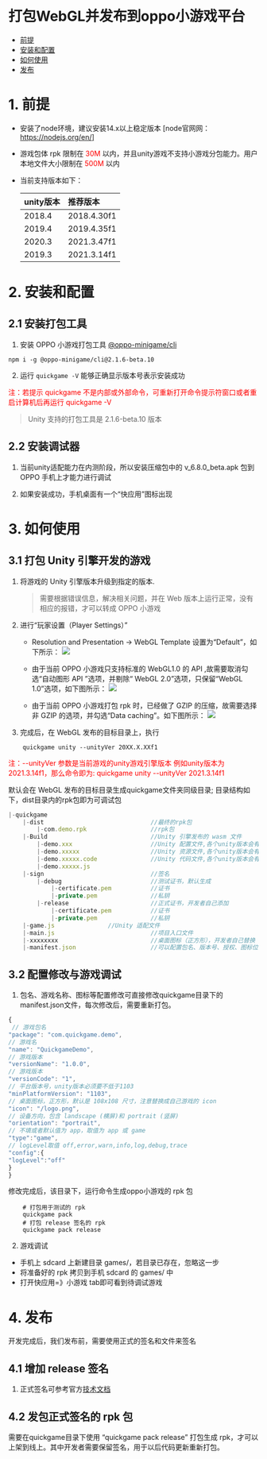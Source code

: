 # 打包WebGL并发布到oppo小游戏平台
-   [前提](#section2023_0506_002_001)
-   [安装和配置](#section2023_0506_002_002)
-   [如何使用](#section2023_0506_002_003)
-   [发布](#section2023_0506_002_004)

# 1. 前提<a name="section2023_0506_002_001"></a>

* 安装了node环境，建议安装14.x以上稳定版本 [node官⽹网：https://nodejs.org/en/]


* 游戏包体 rpk 限制在 <color style = 'color:red'>30M </color>以内，并且unity游戏不支持小游戏分包能力。用户本地文件大小限制在 <color style = 'color:red'> 500M </color>以内

* 当前支持版本如下：

    | unity版本     | 推荐版本          |
    | :------      | :-----           | 
    | 2018.4       | 2018.4.30f1      | 
    | 2019.4       | 2019.4.35f1      | 
    | 2020.3       | 2021.3.47f1      | 
    | 2019.3       | 2021.3.14f1      |

# 2. 安装和配置<a name="section2023_0506_002_002"></a>

## 2.1 安装打包工具

1. 安装 OPPO 小游戏打包工具 [@oppo-minigame/cli](https://www.npmjs.com/package/@oppo-minigame/cli)

```
npm i -g @oppo-minigame/cli@2.1.6-beta.10
```

2. 运行 `quickgame -V` 能够正确显示版本号表示安装成功

<color style = 'color:red'>注：若提示 quickgame 不是内部或外部命令，可重新打开命令提示符窗口或者重启计算机后再运行 quickgame -V</color>

> Unity ⽀持的打包工具是 2.1.6-beta.10 版本

## 2.2 安装调试器

1. 当前unity适配能力在内测阶段，所以安装压缩包中的 v_6.8.0_beta.apk 包到 OPPO 手机上才能力进行调试

2. 如果安装成功，手机桌面有一个“快应用”图标出现

# 3. 如何使用<a name="section2023_0506_002_003"></a>

## 3.1 打包 Unity 引擎开发的游戏

 1. 将游戏的 Unity 引擎版本升级到指定的版本.

    > 需要根据错误信息，解决相关问题，并在 Web 版本上运⾏正常，没有相应的报错，才可以转成 OPPO 小游戏

 2. 进行“玩家设置（Player Settings）”
    - Resolution and Presentation -> WebGL Template 设置为“Default”，如下所示：
    ![](asset/1.png)

    - 由于当前 OPPO 小游戏只支持标准的 WebGL1.0 的 API ,故需要取消勾选“自动图形 API ”选项，并剔除“ WebGL 2.0”选项，只保留“WebGL 1.0”选项，如下图所示：
    ![](asset/2.png)

    - 由于当前 OPPO 小游戏打包 rpk 时，已经做了 GZIP 的压缩，故需要选择非 GZIP 的选项，并勾选“Data caching”。如下图所示：
    ![](asset/3.png)

 3. 完成后，在 WebGL 发布的目标目录上，执行

```
    quickgame unity --unityVer 20XX.X.XXf1
```
<color style = 'color:red'>注：--unityVer 参数是当前游戏的unity游戏引擎版本 </color>
<color style = 'color:red'>例如unity版本为2021.3.14f1，那么命令即为: quickgame unity --unityVer 2021.3.14f1</color>

 默认会在 WebGL 发布的目标目录生成quickgame文件夹同级目录;
目录结构如下，dist目录内的rpk包即为可调试包

```javascript
|-quickgame
    |-dist                              //最终的rpk包
        |-com.demo.rpk                  //rpk包
    |-Build                             //Unity 引擎发布的 wasm 文件
        |-demo.xxx                      //Unity 配置文件,各个unity版本会有所不同
        |-demo.xxxxx                    //Unity 资源文件,各个unity版本会有所不同
        |-demo.xxxxx.code               //Unity 代码文件,各个unity版本会有所不同
        |-demo.xxxxx.js               
    |-sign                              //签名
        |-debug                         //测试证书，默认生成
            |-certificate.pem           //证书
            |-private.pem               //私钥
        |-release                       //正式证书，开发者自己添加
            |-certificate.pem           //证书
            |-private.pem               //私钥
    |-game.js               //Unity 适配文件
    |-main.js                           //项目入口文件
    |-xxxxxxxx                          //桌面图标（正方形），开发者自己替换
    |-manifest.json                     //可以配置包名、版本号、授权、图标位置、横竖屏等
```
## 3.2 配置修改与游戏调试

1. 包名、游戏名称、图标等配置修改可直接修改quickgame目录下的manifest.json文件，每次修改后，需要重新打包。
```javascript
{
 // 游戏包名
"package": "com.quickgame.demo",
// 游戏名
"name": "QuickgameDemo",
// 游戏版本
"versionName": "1.0.0",
// 游戏版本
"versionCode": "1",
// 平台版本号，unity版本必须要不低于1103
"minPlatformVersion": "1103",
// 桌面图标，正方形，默认是 108x108 尺寸，注意替换成自己游戏的 icon
"icon": "/logo.png",
// 设备方向，包含 landscape (横屏)和 portrait (竖屏)
"orientation": "portrait",
// 不填或者默认值为 app，取值为 app 或 game
"type":"game",
// logLevel取值 off,error,warn,info,log,debug,trace
"config":{
"logLevel":"off"
}
}

```
修改完成后，该目录下，运行命令生成oppo小游戏的 rpk 包

```
    # 打包用于测试的 rpk
    quickgame pack
    # 打包 release 签名的 rpk
    quickgame pack release
```
2. 游戏调试
- 手机上 sdcard 上新建目录 games/，若目录已存在，忽略这一步
- 将准备好的 rpk 拷贝到手机 sdcard 的 games/ 中
- 打开快应用=》小游戏 tab即可看到待调试游戏

# 4. 发布<a name="section2023_0506_002_004"></a>

开发完成后，我们发布前，需要使用正式的签名和文件来签名

## 4.1 增加 release 签名

 1. 正式签名可参考官方[技术文档](https://ie-activity-cn.heytapimage.com/static/minigame/CN/docs/index.html#/develop/games/quickgame)

## 4.2 发包正式签名的 rpk 包

需要在quickgame目录下使用 “quickgame pack release” 打包生成 rpk，才可以上架到线上。其中开发者需要保留签名，用于以后代码更新重新打包。
